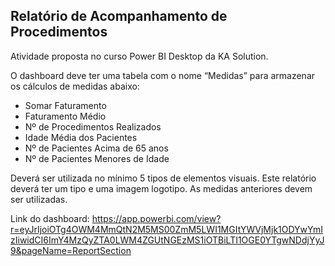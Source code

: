 ## Relatório de Acompanhamento de Procedimentos
Atividade proposta no curso Power BI Desktop da KA Solution.

O dashboard deve ter uma tabela com o nome “Medidas” para armazenar os cálculos de medidas abaixo:
* Somar Faturamento
* Faturamento Médio
* Nº de Procedimentos Realizados
* Idade Média dos Pacientes
* Nº de Pacientes Acima de 65 anos
* Nº de Pacientes Menores de Idade

Deverá ser utilizada no mínimo 5 tipos de elementos visuais. 
Este relatório deverá ter um tipo e uma imagem logotipo.
As medidas anteriores devem ser utilizadas.

Link do dashboard: 
https://app.powerbi.com/view?r=eyJrIjoiOTg4OWM4MmQtN2M5MS00ZmM5LWI1MGItYWVjMjk1ODYwYmIzIiwidCI6ImY4MzQyZTA0LWM4ZGUtNGEzMS1iOTBiLTI1OGE0YTgwNDdjYyJ9&pageName=ReportSection

